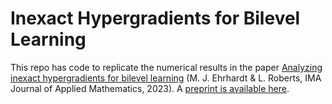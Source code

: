 # Inexact Hypergradients for Bilevel Learning

This repo has code to replicate the numerical results in the paper [Analyzing inexact hypergradients for bilevel learning](https://doi.org/10.1093/imamat/hxad035) (M. J. Ehrhardt & L. Roberts, IMA Journal of Applied Mathematics, 2023). A [preprint is available here](https://arxiv.org/abs/2301.04764). 
